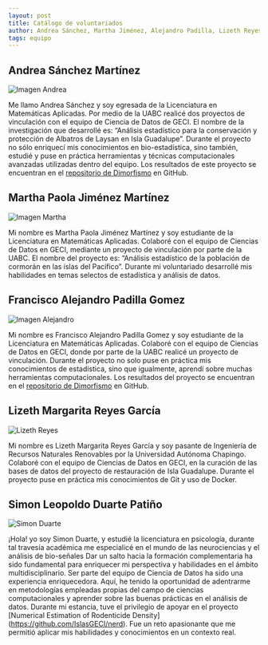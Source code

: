 ```yaml
---
layout: post
title: Catálogo de voluntariados
author: Andrea Sánchez, Martha Jiménez, Alejandro Padilla, Lizeth Reyes & Simon Duarte
tags: equipo
---
```


## Andrea Sánchez Martínez
![Imagen Andrea](https://www.gravatar.com/avatar/4ef11372a9af32065fd2893c32e93f1e?s=150)

Me llamo Andrea Sánchez y soy egresada de la Licenciatura en Matemáticas Aplicadas. Por medio de la
UABC realicé dos proyectos de vinculación con el equipo de Ciencia de Datos de GECI. El nombre de la
investigación que desarrollé es: “Análisis estadístico para la conservación y protección de Albatros
de Laysan en Isla Guadalupe”. Durante el proyecto no sólo enriquecí mis conocimientos en
bio-estadística, sino también, estudié y puse en práctica herramientas y técnicas computacionales
avanzadas utilizadas dentro del equipo. Los resultados de este proyecto se encuentran en el
[repositorio de Dimorfismo](https://github.com/IslasGECI/dimorfismo) en GitHub.

## Martha Paola Jiménez Martínez
![Imagen Martha](https://www.gravatar.com/avatar/c1c4f3ec6f19a0ee62ba529f5daaade0?s=150)

Mi nombre es Martha Paola Jiménez Martínez y soy estudiante de la Licenciatura en Matemáticas
Aplicadas. Colaboré con el equipo de Ciencias de Datos en GECI, mediante un proyecto de vinculación
por parte de la UABC. El nombre del proyecto es:  “Análisis estadístico de la población de cormorán
en las islas del Pacífico”. Durante mi voluntariado desarrollé mis habilidades en temas selectos de
estadística y análisis de datos.

## Francisco Alejandro Padilla Gomez
![Imagen Alejandro](https://s.gravatar.com/avatar/4bac14a92ea7d870a9c568879448444d?s=150)

Mi nombre es Francisco Alejandro Padilla Gomez y soy estudiante de la Licenciatura en Matemáticas
Aplicadas. Colaboré con el equipo de Ciencias de Datos en GECI, donde por parte de la UABC realicé
un proyecto de vinculación. Durante el proyecto no solo puse en práctica mis conocimientos de
estadística, sino que igualmente, aprendí sobre muchas herramientas computacionales. Los resultados
del proyecto se encuentran en el [repositorio de
Dimorfismo](https://github.com/IslasGECI/dimorfismo) en GitHub.

## Lizeth Margarita Reyes García
![Lizeth Reyes](https://s.gravatar.com/avatar/19bb6b6f2b6483346a4e0c1a1110b68b?s=150)

Mi nombre es Lizeth Margarita Reyes García y soy pasante de Ingeniería de Recursos Naturales 
Renovables por la Universidad Autónoma Chapingo. Colaboré con el equipo de Ciencias de Datos en 
GECI, en la curación de las bases de datos del proyecto de restauración de Isla 
Guadalupe. Durante el proyecto puse en práctica mis conocimientos de Git y uso de Docker. 

## Simon Leopoldo Duarte Patiño
![Simon Duarte](https://s.gravatar.com/avatar/a7341b63ed98c6322306f9b0554e89b7?s=150)

¡Hola! yo soy Simon Duarte, y estudié la licenciatura en psicología, durante tal travesía académica 
me especialicé en el mundo de las neurociencias y el análisis de bio-señales
Dar un salto hacia la formación complementaria ha sido fundamental para enriquecer mi perspectiva y 
habilidades en el ámbito multidisciplinario.
Ser parte del equipo de Ciencia de Datos ha sido una experiencia enriquecedora. 
Aquí, he tenido la oportunidad de adentrarme en metodologías empleadas propias del campo de ciencias
computacionales y aprender sobre las buenas prácticas en el análisis de datos.
Durante mi estancia, tuve el privilegio de apoyar en el proyecto 
[Numerical Estimation of Rodenticide Density] (https://github.com/IslasGECI/nerd).
Fue un reto apasionante que me permitió aplicar mis habilidades 
y conocimientos en un contexto real.
